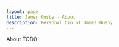 ```yaml
---
layout: page
title: James Ousby - About
description: Personal bio of James Ousby
---
```



About TODO